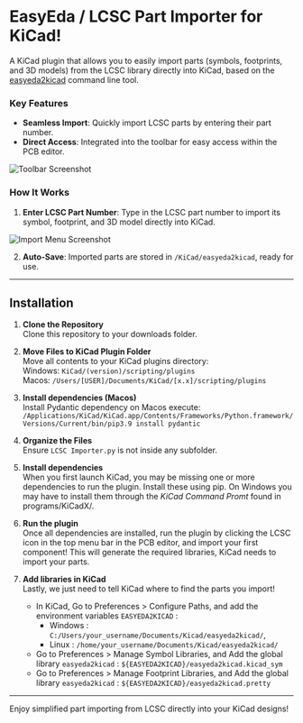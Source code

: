 # EasyEda / LCSC Part Importer for KiCad!

A KiCad plugin that allows you to easily import parts (symbols, footprints, and 3D models) from the LCSC library directly into KiCad, based on the [easyeda2kicad](https://github.com/uPesy/easyeda2kicad.py) command line tool.

### Key Features
- **Seamless Import**: Quickly import LCSC parts by entering their part number.
- **Direct Access**: Integrated into the toolbar for easy access within the PCB editor.
  
![Toolbar Screenshot](https://github.com/user-attachments/assets/d925aedc-483a-429f-ae3e-cf4fea454317)

### How It Works
1. **Enter LCSC Part Number**: Type in the LCSC part number to import its symbol, footprint, and 3D model directly into KiCad.

![Import Menu Screenshot](https://github.com/user-attachments/assets/8438877e-8ba5-46f7-bc8d-0552915c4243)

2. **Auto-Save**: Imported parts are stored in `/KiCad/easyeda2kicad`, ready for use.

---

## Installation

1. **Clone the Repository**  
   Clone this repository to your downloads folder.

2. **Move Files to KiCad Plugin Folder**  
   Move all contents to your KiCad plugins directory:  
   Windows: `KiCad/(version)/scripting/plugins`\
   Macos: `/Users/[USER]/Documents/KiCad/[x.x]/scripting/plugins`

3. **Install dependencies (Macos)**  
   Install Pydantic dependency on Macos execute: 
   `/Applications/KiCad/KiCad.app/Contents/Frameworks/Python.framework/Versions/Current/bin/pip3.9 install pydantic`

5. **Organize the Files**  
   Ensure `LCSC Importer.py` is not inside any subfolder.

6. **Install dependencies**  
   When you first launch KiCad, you may be missing one or more dependencies to run the plugin. Install these using pip.
   On Windows you may have to install them through the _KiCad Command Promt_ found in programs/KiCadX/.

7. **Run the plugin**  
   Once all dependencies are installed, run the plugin by clicking the LCSC icon in the top menu bar in the PCB editor, and import your first component!
   This will generate the required libraries, KiCad needs to import your parts.

8. **Add libraries in KiCad**  
   Lastly, we just need to tell KiCad where to find the parts you import!
    - In KiCad, Go to Preferences > Configure Paths, and add the environment variables `EASYEDA2KICAD` :
      - Windows : `C:/Users/your_username/Documents/Kicad/easyeda2kicad/`,
      - Linux : `/home/your_username/Documents/Kicad/easyeda2kicad/`
    - Go to Preferences > Manage Symbol Libraries, and Add the global library `easyeda2kicad` : `${EASYEDA2KICAD}/easyeda2kicad.kicad_sym`
    - Go to Preferences > Manage Footprint Libraries, and Add the global library `easyeda2kicad` : `${EASYEDA2KICAD}/easyeda2kicad.pretty`

---

Enjoy simplified part importing from LCSC directly into your KiCad designs!
